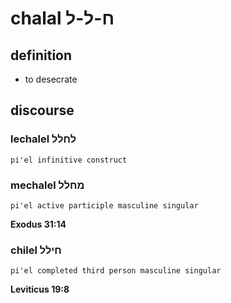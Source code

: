 # chalal ח-ל-ל

## definition

- to desecrate

## discourse

### lechalel לחלל

	pi'el infinitive construct

### mechalel מחלל

	pi'el active participle masculine singular

**Exodus 31:14**

### chilel חילל

	pi'el completed third person masculine singular

**Leviticus 19:8**